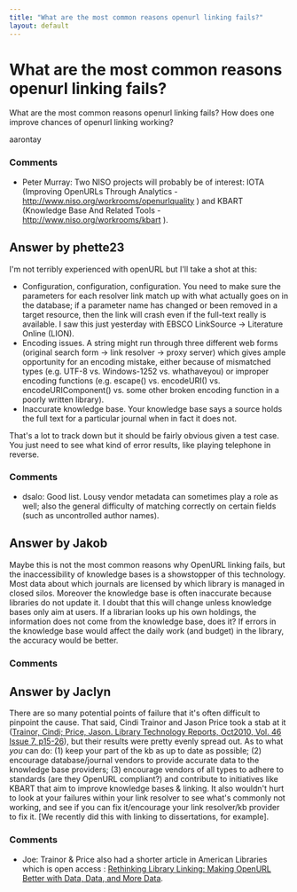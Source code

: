 ```yaml
---
title: "What are the most common reasons openurl linking fails?"
layout: default
---
```

What are the most common reasons openurl linking fails?
=====================
What are the most common reasons openurl linking fails? How does one
improve chances of openurl linking working?

aarontay

### Comments ###
* Peter Murray: Two NISO projects will probably be of interest: IOTA (Improving OpenURLs
Through Analytics - http://www.niso.org/workrooms/openurlquality ) and
KBART (Knowledge Base And Related Tools -
http://www.niso.org/workrooms/kbart ).


Answer by phette23
----------------
I'm not terribly experienced with openURL but I'll take a shot at this:

-   Configuration, configuration, configuration. You need to make sure
    the parameters for each resolver link match up with what actually
    goes on in the database; if a parameter name has changed or been
    removed in a target resource, then the link will crash even if the
    full-text really is available. I saw this just yesterday with EBSCO
    LinkSource -\> Literature Online (LION).
-   Encoding issues. A string might run through three different web
    forms (original search form -\> link resolver -\> proxy server)
    which gives ample opportunity for an encoding mistake, either
    because of mismatched types (e.g. UTF-8 vs. Windows-1252 vs.
    whathaveyou) or improper encoding functions (e.g. escape() vs.
    encodeURI() vs. encodeURIComponent() vs. some other broken encoding
    function in a poorly written library).
-   Inaccurate knowledge base. Your knowledge base says a source holds
    the full text for a particular journal when in fact it does not.

That's a lot to track down but it should be fairly obvious given a test
case. You just need to see what kind of error results, like playing
telephone in reverse.

### Comments ###
* dsalo: Good list. Lousy vendor metadata can sometimes play a role as well; also
the general difficulty of matching correctly on certain fields (such as
uncontrolled author names).

Answer by Jakob
----------------
Maybe this is not the most common reasons why OpenURL linking fails, but
the inaccessibility of knowledge bases is a showstopper of this
technology. Most data about which journals are licensed by which library
is managed in closed silos. Moreover the knowledge base is often
inaccurate because libraries do not update it. I doubt that this will
change unless knowledge bases only aim at users. If a librarian looks up
his own holdings, the information does not come from the knowledge base,
does it? If errors in the knowledge base would affect the daily work
(and budget) in the library, the accuracy would be better.

### Comments ###

Answer by Jaclyn
----------------
There are so many potential points of failure that it's often difficult
to pinpoint the cause. That said, Cindi Trainor and Jason Price took a
stab at it ([Trainor, Cindi; Price, Jason. Library Technology Reports,
Oct2010, Vol. 46 Issue 7,
p15-26](http://www.alastore.ala.org/detail.aspx?ID=3156)), but their
results were pretty evenly spread out. As to what *you* can do: (1) keep
your part of the kb as up to date as possible; (2) encourage
database/journal vendors to provide accurate data to the knowledge base
providers; (3) encourage vendors of all types to adhere to standards
(are they OpenURL compliant?) and contribute to initiatives like KBART
that aim to improve knowledge bases & linking. It also wouldn't hurt to
look at your failures within your link resolver to see what's commonly
not working, and see if you can fix it/encourage your link resolver/kb
provider to fix it. [We recently did this with linking to dissertations,
for example].

### Comments ###
* Joe: Trainor & Price also had a shorter article in American Libraries which
is open access : [Rethinking Library Linking: Making OpenURL Better with
Data, Data, and More
Data](http://americanlibrariesmagazine.org/columns/dispatches-field/rethinking-library-linking-making-openurl-better-data-data-and-more-data).

